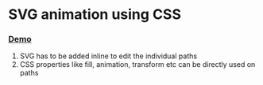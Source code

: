 # SVG animation using CSS

### [Demo](./demo.html)

1. SVG has to be added inline to edit the individual paths
2. CSS properties like fill, animation, transform etc can be directly used on paths